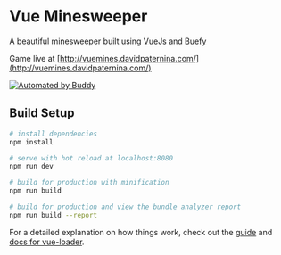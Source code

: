 # Vue Minesweeper

A beautiful minesweeper built using [VueJs](https://vuejs.org/) and [Buefy](https://buefy.github.io)

Game live at [http://vuemines.davidpaternina.com/](http://vuemines.davidpaternina.com/)

[![Automated by Buddy](https://assets.buddy.works/automated-dark.svg)](https://buddy.works)

## Build Setup

``` bash
# install dependencies
npm install

# serve with hot reload at localhost:8080
npm run dev

# build for production with minification
npm run build

# build for production and view the bundle analyzer report
npm run build --report
```

For a detailed explanation on how things work, check out the [guide](http://vuejs-templates.github.io/webpack/) and [docs for vue-loader](http://vuejs.github.io/vue-loader).
